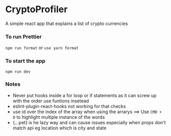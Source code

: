 # CryptoProfiler
A simple react app that explains a list of crypto currencies

### To run Prettier 
`npm run format` or `use yarn format`

### To start the app
`npm run dev`

### Notes
- Never put hooks inside a for loop or if statements as it can screw up with the order
    use funtions insetead
- eslint-plugin-react-hooks not working for that checks
- use id over the index of the array when using the arrarys
==> Use `CMD + D` to highlight multiple instance of the words
- {...pet} is he lazy way and can cause issues especially when props don't match api eg location which is city and state